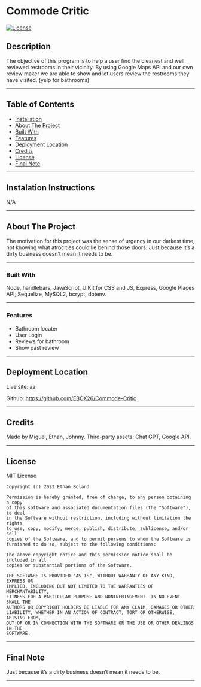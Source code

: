 # Commode Critic
<!-- Title  -->
[![License](https://img.shields.io/badge/license-MIT-blue.svg)](https://opensource.org/licenses/MIT)
<!-- Title  -->

## Description
The objective of this program is to help a user find the cleanest and well reviewed restrooms in their vicinity. By using Google Maps API and our own review maker we are able to show and let users review the restrooms they have visited. (yelp for bathrooms)

---

## Table of Contents

<!-- Table of Contents -->

- [Installation](#installation)
- [About The Project](#about_project)
- [Built With](#built_with)
- [Features](#features)
- [Deployment Location](#deployment_location)
- [Credits](#credits)
- [License](#license)
- [Final Note](#final_note)

---

## Instalation Instructions <a id="installation"></a>
N/A

---

## About The Project <a id="about_project"></a>
<!-- About the Project -->
The motivation for this project was the sense of urgency in our darkest time, not knowing what atrocities could lie behind those doors. Just because it’s a dirty business doesn’t mean it needs to be.

---

### Built With <a id="built_with"></a>
<!-- Built With -->
Node, handlebars, JavaScript, UIKit for CSS and JS, Express, Google Places API, Sequelize, MySQL2, bcrypt, dotenv.

---

### Features <a id="features"></a>
<!-- Features -->

* Bathroom locater
* User Login
* Reviews for bathroom
* Show past review


---

## Deployment Location <a id="deployment_location"></a>

<!-- Deployment Location -->
Live site: aa

Github: https://github.com/EBOX26/Commode-Critic

<!-- screen shot example of project -->
<!-- ![Page on start up](assets/Images/screen-shot1.JPG) -->

---

## Credits <a id="credits"></a>
Made by Miguel, Ethan, Johnny. Third-party assets: Chat GPT, Google API.

---

## License <a id="license"></a>
MIT License

    Copyright (c) 2023 Ethan Boland
    
    Permission is hereby granted, free of charge, to any person obtaining a copy
    of this software and associated documentation files (the "Software"), to deal
    in the Software without restriction, including without limitation the rights
    to use, copy, modify, merge, publish, distribute, sublicense, and/or sell
    copies of the Software, and to permit persons to whom the Software is
    furnished to do so, subject to the following conditions:
    
    The above copyright notice and this permission notice shall be included in all
    copies or substantial portions of the Software.
    
    THE SOFTWARE IS PROVIDED "AS IS", WITHOUT WARRANTY OF ANY KIND, EXPRESS OR
    IMPLIED, INCLUDING BUT NOT LIMITED TO THE WARRANTIES OF MERCHANTABILITY,
    FITNESS FOR A PARTICULAR PURPOSE AND NONINFRINGEMENT. IN NO EVENT SHALL THE
    AUTHORS OR COPYRIGHT HOLDERS BE LIABLE FOR ANY CLAIM, DAMAGES OR OTHER
    LIABILITY, WHETHER IN AN ACTION OF CONTRACT, TORT OR OTHERWISE, ARISING FROM,
    OUT OF OR IN CONNECTION WITH THE SOFTWARE OR THE USE OR OTHER DEALINGS IN THE
    SOFTWARE.

---

## Final Note <a id="final_note"></a>
<!-- Final Note -->
Just because it’s a dirty business doesn’t mean it needs to be.

---
    